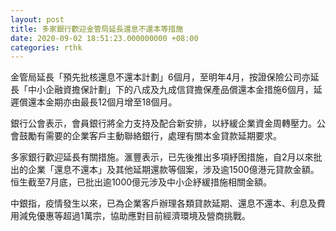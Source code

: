 ```yaml
---
layout: post
title: 多家銀行歡迎金管局延長還息不還本等措施
date: 2020-09-02 18:51:23.000000000 +08:00
categories: rthk
---
```


金管局延長「預先批核還息不還本計劃」6個月，至明年4月，按證保險公司亦延長「中小企融資擔保計劃」下的八成及九成信貸擔保產品償還本金措施6個月，延遲償還本金期亦由最長12個月增至18個月。

銀行公會表示，會員銀行將全力支持及配合新安排，以紓緩企業資金周轉壓力。公會鼓勵有需要的企業客戶主動聯絡銀行，處理有關本金貸款延期要求。

多家銀行歡迎延長有關措施。滙豐表示，已先後推出多項紓困措施，自2月以來批出的企業「還息不還本」及其他延期還款等個案，涉及逾1500億港元貸款金額。恒生截至7月底，已批出逾1000億元涉及中小企紓緩措施相關金額。

中銀指，疫情發生以來，已為企業客戶辦理各類貸款延期、還息不還本、利息及費用減免優惠等超過1萬宗，協助應對目前經濟環境及營商挑戰。
